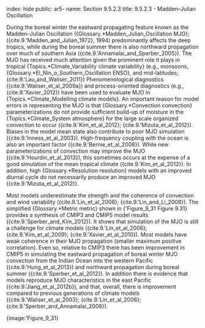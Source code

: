 index: hide
public: ar5-
name: Section 9.5.2.3
title: 9.5.2.3 - Madden–Julian Oscillation

During the boreal winter the eastward propagating feature known as the Madden–Julian Oscillation ({Glossary.*Madden_Julian_Oscillation MJO}; ({cite.9.'Madden_and_Julian_1972}, 1994) predominantly affects the deep tropics, while during the boreal summer there is also northward propagation over much of southern Asia ({cite.9.'Annamalai_and_Sperber_2005}). The MJO has received much attention given the prominent role it plays in tropical {Topics.*Climate_Variability climate variability} (e.g., monsoons, {Glossary.*El_Nin_o_Southern_Oscillation ENSO}, and mid-latitudes; {cite.9.'Lau_and_Waliser_2011}) Phenomenological diagnostics ({cite.9.'Waliser_et_al_2009a}) and process-oriented diagnostics (e.g., {cite.9.'Xavier_2012}) have been used to evaluate MJO in {Topics.*Climate_Modelling climate models}. An important reason for model errors in representing the MJO is that {Glossary.*Convection convection} parameterizations do not provide sufficient build-up of moisture in the {Topics.*Climate_System atmosphere} for the large scale organized convection to occur ({cite.9.'Kim_et_al_2012}; {cite.9.'Mizuta_et_al_2012}). Biases in the model mean state also contribute to poor MJO simulation ({cite.9.'Inness_et_al_2003}). High-frequency coupling with the ocean is also an important factor ({cite.9.'Bernie_et_al_2008}). While new parameterizations of convection may improve the MJO ({cite.9.'Hourdin_et_al_2013}), this sometimes occurs at the expense of a good simulation of the mean tropical climate ({cite.9.'Kim_et_al_2012}). In addition, high {Glossary.*Resolution resolution} models with an improved diurnal cycle do not necessarily produce an improved MJO ({cite.9.'Mizuta_et_al_2012}).

Most models underestimate the strength and the coherence of convection and wind variability ({cite.9.'Lin_et_al_2006}; {cite.9.'Lin_and_Li_2008}). The simplified {Glossary.*Metric metric} shown in {'Figure_9_31 Figure 9.31} provides a synthesis of CMIP3 and CMIP5 model results ({cite.9.'Sperber_and_Kim_2012}). It shows that simulation of the MJO is still a challenge for climate models ({cite.9.'Lin_et_al_2006}; {cite.9.'Kim_et_al_2009}; {cite.9.'Xavier_et_al_2010}). Most models have weak coherence in their MJO propagation (smaller maximum positive correlation). Even so, relative to CMIP3 there has been improvement in CMIP5 in simulating the eastward propagation of boreal winter MJO convection from the Indian Ocean into the western Pacific ({cite.9.'Hung_et_al_2013}) and northward propagation during boreal summer ({cite.9.'Sperber_et_al_2012}). In addition there is evidence that models reproduce MJO characteristics in the east Pacific ({cite.9.'Jiang_et_al_2012b}), and that, overall, there is improvement compared to previous generations of climate models ({cite.9.'Waliser_et_al_2003}; {cite.9.'Lin_et_al_2006}; {cite.9.'Sperber_and_Annamalai_2008}).

{image:'Figure_9_31}
